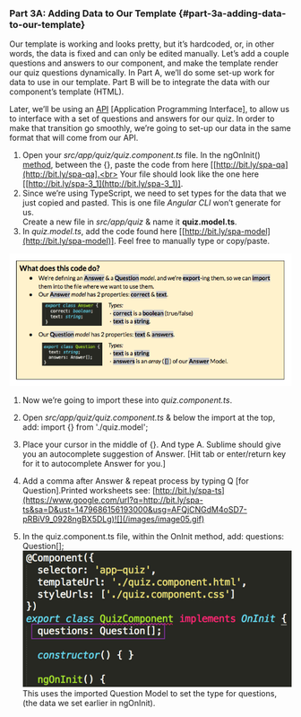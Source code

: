 ### Part 3A: Adding Data to Our Template {#part-3a-adding-data-to-our-template}

Our template is working and looks pretty, but it’s hardcoded, or, in other words, the data is fixed and can only be edited manually. Let’s add a couple questions and answers to our component, and make the template render our quiz questions dynamically. In Part A, we’ll do some set-up work for data to use in our template. Part B will be to integrate the data with our component’s template (HTML).

Later, we’ll be using an [API](https://www.google.com/url?q=http://bit.ly/CnCgloss&sa=D&ust=1479686156166000&usg=AFQjCNGJrppcfsV8r9eNOVF4hKEJwl_RIA) [Application Programming Interface], to allow us to interface with a set of  questions and answers for our quiz. In order to make that transition go smoothly, we’re going to set-up our data in the same format that will come from our API.

1.  Open your *src/app/quiz/quiz.component.ts* file. In the <span class="ref">ngOnInit()</span> [method](https://www.google.com/url?q=http://bit.ly/CnCgloss&sa=D&ust=1479686156169000&usg=AFQjCNEEl_qdefuKpEwpc-LvjU-N2qu7RQ), between the <span class="ref">{}<span>, paste the code from here [[http://bit.ly/spa-qa](http://bit.ly/spa-qa].<br> Your file should look like the one here [[http://bit.ly/spa-3_1](http://bit.ly/spa-3_1)].
2.  Since we’re using TypeScript, we need to set types for the data that we just copied and pasted. This is one file *Angular CLI* won’t generate for us. <br> Create a new file in *src/app/quiz* &amp; name it **quiz.model.ts**.
3.  In *quiz.model.ts*, add the code found here [[http://bit.ly/spa-model](http://bit.ly/spa-model)]. Feel free to manually type or copy/paste.

  ![](../images/18.png)

1.  Now we’re going to import these into *quiz.component.ts*.

  1.  Open *src/app/quiz/quiz.component.ts* &amp; below the <span class="ref">import</span> at the top, add: <span class="new">import {} from &#039;./quiz.model&#039;;</span>
  2.  Place your cursor in the middle of <span class="ref">{}</span>. And type  <span class="new">A</span>. Sublime should give you an autocomplete suggestion of <span class="ref">Answer</span>. [Hit tab or enter/return key for it to autocomplete <span class="new">Answer</span> for you.]
  3.  Add a comma after <span class="ref">Answer</span> &amp; repeat process by typing <span class="new">Q</span> [for Question].Printed worksheets see: [http://bit.ly/spa-ts](https://www.google.com/url?q=http://bit.ly/spa-ts&sa=D&ust=1479686156193000&usg=AFQjCNGdM4oSD7-pRBiV9_0928ngBX5DLg)![](/images/image05.gif)

1.  In the quiz.component.ts file, within the <span class="ref">OnInit</span> method, add: <span class="new">questions: Question[];</span><br>![](/images/image14.png)This uses the imported <span class="ref">Question</span> Model to set the type for <span class="ref">questions</span>, (the data we set earlier in <span class="ref">ngOnInit</span>).